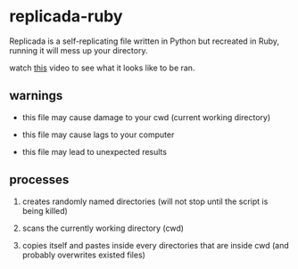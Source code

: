 # replicada-ruby
Replicada is a self-replicating file written in Python but recreated in Ruby, running it will mess up your directory.

watch [this](https://youtu.be/OF-MyzlaXW4) video to see what it looks like to be ran.

## warnings

- this file may cause damage to your cwd (current working directory)

- this file may cause lags to your computer

- this file may lead to unexpected results

## processes

1. creates randomly named directories (will not stop until the script is being killed)

2. scans the currently working directory (cwd)

3. copies itself and pastes inside every directories that are inside cwd (and probably overwrites existed files)
